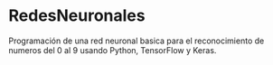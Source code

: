 # RedesNeuronales
Programación de una red neuronal basica para el reconocimiento de numeros del 0 al 9 usando Python, TensorFlow y Keras.
